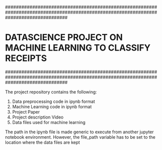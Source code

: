 #######################################################################################################################################
# DATASCIENCE PROJECT ON MACHINE LEARNING TO CLASSIFY RECEIPTS
#######################################################################################################################################

The project repository contains the following:
1. Data preprocessing code in ipynb format
2. Machine Learning code in ipynb format
3. Project Paper 
4. Project description Video
5. Data files used for machine learning

The path in the ipynb file is made generic to execute from another jupyter notebook environment. However, the file_path variable has to be set to the location where the data files are kept
